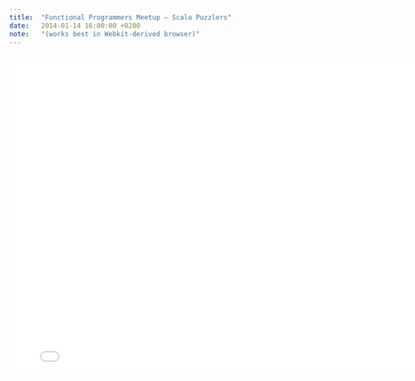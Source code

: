 ```yaml
---
title:  "Functional Programmers Meetup – Scala Puzzlers"
date:   2014-01-14 16:00:00 +0200
note:   "(works best in Webkit-derived browser)"
---
```

<br/>
<iframe src="{{site.baseurl}}/talks/functional-meetup-2014/index.html" width="800px" height="560px" frameBorder="0"></iframe>

